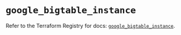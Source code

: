 # `google_bigtable_instance`

Refer to the Terraform Registry for docs: [`google_bigtable_instance`](https://registry.terraform.io/providers/hashicorp/google/6.13.0/docs/resources/bigtable_instance).
